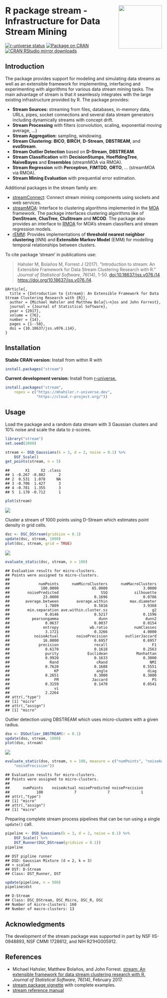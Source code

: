 
# <img src="man/figures/logo.svg" align="right" height="139" /> R package stream - Infrastructure for Data Stream Mining

[![r-universe
status](https://mhahsler.r-universe.dev/badges/stream)](https://mhahsler.r-universe.dev/stream)
[![Package on
CRAN](https://www.r-pkg.org/badges/version/stream)](https://CRAN.R-project.org/package=stream)
[![CRAN RStudio mirror
downloads](https://cranlogs.r-pkg.org/badges/stream)](https://CRAN.R-project.org/package=stream)

## Introduction

The package provides support for modeling and simulating data streams as
well as an extensible framework for implementing, interfacing and
experimenting with algorithms for various data stream mining tasks. The
main advantage of stream is that it seamlessly integrates with the large
existing infrastructure provided by R. The package provides:

- **Stream Sources:** streaming from files, databases, in-memory data,
  URLs, pipes, socket connections and several data stream generators
  including dynamically streams with concept drift.
- **Stream Processing** with filters (convolution, scaling, exponential
  moving average, …)
- **Stream Aggregation:** sampling, windowing.
- **Stream Clustering:** **BICO**, **BIRCH**, **D-Stream**,
  **DBSTREAM**, and **evoStream**.
- **Stream Outlier Detection** based on **D-Stream**, **DBSTREAM**.
- **Stream Classification** with **DecisionStumps**, **HoeffdingTree**,
  **NaiveBayes** and **Ensembles** (streamMOA via RMOA).
- **Stream Regression** with **Perceptron**, **FIMTDD**, **ORTO**, …
  (streamMOA via RMOA).
- **Stream Mining Evaluation** with prequential error estimation.

Additional packages in the stream family are:

- [streamConnect](https://github.com/mhahsler/streamConnect): Connect
  stream mining components using sockets and web services.
- [streamMOA](https://github.com/mhahsler/streamMOA): Interface to
  clustering algorithms implemented in the
  [MOA](https://moa.cms.waikato.ac.nz/) framework. The package
  interfaces clustering algorithms like of **DenStream**, **ClusTree**,
  **CluStream** and **MCOD**. The package also provides an interface to
  [RMOA](https://github.com/jwijffels/RMOA) for MOA’s stream classifiers
  and stream regression models.
- [rEMM](https://github.com/mhahsler/rEMM): Provides implementations of
  **threshold nearest neighbor clustering** (tNN) and **Extensible
  Markov Model** (EMM) for modelling temporal relationships between
  clusters.

To cite package ‘stream’ in publications use:

> Hahsler M, Bolaños M, Forrest J (2017). “Introduction to stream: An
> Extensible Framework for Data Stream Clustering Research with R.”
> *Journal of Statistical Software*, *76*(14), 1-50.
> <doi:10.18637/jss.v076.i14> <https://doi.org/10.18637/jss.v076.i14>.

    @Article{,
      title = {Introduction to {stream}: An Extensible Framework for Data Stream Clustering Research with {R}},
      author = {Michael Hahsler and Matthew Bola{\~n}os and John Forrest},
      journal = {Journal of Statistical Software},
      year = {2017},
      volume = {76},
      number = {14},
      pages = {1--50},
      doi = {10.18637/jss.v076.i14},
    }

## Installation

**Stable CRAN version:** Install from within R with

``` r
install.packages("stream")
```

**Current development version:** Install from
[r-universe.](https://mhahsler.r-universe.dev/stream)

``` r
install.packages("stream",
    repos = c("https://mhahsler.r-universe.dev",
              "https://cloud.r-project.org/"))
```

## Usage

Load the package and a random data stream with 3 Gaussian clusters and
10% noise and scale the data to z-scores.

``` r
library("stream")
set.seed(2000)

stream <- DSD_Gaussians(k = 3, d = 2, noise = 0.1) %>%
    DSF_Scale()
get_points(stream, n = 5)
```

    ##       X1     X2 .class
    ## 1 -0.267 -0.802      2
    ## 2  0.531  1.078     NA
    ## 3 -0.706  1.427      3
    ## 4 -0.781  1.355      3
    ## 5  1.170 -0.712      1

``` r
plot(stream)
```

![](inst/README_files/stream-1.png)<!-- -->

Cluster a stream of 1000 points using D-Stream which estimates point
density in grid cells.

``` r
dsc <- DSC_DStream(gridsize = 0.1)
update(dsc, stream, 1000)
plot(dsc, stream, grid = TRUE)
```

![](inst/README_files/Dstream-1.png)<!-- -->

``` r
evaluate_static(dsc, stream, n = 100)
```

    ## Evaluation results for micro-clusters.
    ## Points were assigned to micro-clusters.
    ## 
    ##             numPoints      numMicroClusters      numMacroClusters 
    ##              100.0000               65.0000                3.0000 
    ##        noisePredicted                   SSQ            silhouette 
    ##               23.0000                0.1696                0.0786 
    ##       average.between        average.within          max.diameter 
    ##                1.7809                0.5816                3.9368 
    ##        min.separation ave.within.cluster.ss                    g2 
    ##                0.0146                0.5217                0.1596 
    ##          pearsongamma                  dunn                 dunn2 
    ##                0.0637                0.0037                0.0154 
    ##               entropy              wb.ratio            numClasses 
    ##                3.1721                0.3266                4.0000 
    ##           noiseActual        noisePrecision        outlierJaccard 
    ##               16.0000                0.6957                0.6957 
    ##             precision                recall                    F1 
    ##                0.6170                0.1618                0.2563 
    ##                purity             Euclidean             Manhattan 
    ##                0.9920                0.1633                0.3000 
    ##                  Rand                 cRand                   NMI 
    ##                0.7620                0.1688                0.5551 
    ##                    KP                 angle                  diag 
    ##                0.2651                0.3000                0.3000 
    ##                    FM               Jaccard                    PS 
    ##                0.3159                0.1470                0.0541 
    ##                    vi 
    ##                2.2264 
    ## attr(,"type")
    ## [1] "micro"
    ## attr(,"assign")
    ## [1] "micro"

Outlier detection using DBSTREAM which uses micro-clusters with a given
radius.

``` r
dso <- DSOutlier_DBSTREAM(r = 0.1)
update(dso, stream, 1000)
plot(dso, stream)
```

![](inst/README_files/DSOutlier_DBSTREAM-1.png)<!-- -->

``` r
evaluate_static(dso, stream, n = 100, measure = c("numPoints", "noiseActual", "noisePredicted",
    "noisePrecision"))
```

    ## Evaluation results for micro-clusters.
    ## Points were assigned to micro-clusters.
    ## 
    ##      numPoints    noiseActual noisePredicted noisePrecision 
    ##            100              7              7              1 
    ## attr(,"type")
    ## [1] "micro"
    ## attr(,"assign")
    ## [1] "micro"

Preparing complete stream process pipelines that can be run using a
single `update()` call.

``` r
pipeline <- DSD_Gaussians(k = 3, d = 2, noise = 0.1) %>%
    DSF_Scale() %>%
    DST_Runner(DSC_DStream(gridsize = 0.1))
pipeline
```

    ## DST pipline runner
    ## DSD: Gaussian Mixture (d = 2, k = 3)
    ## + scaled
    ## DST: D-Stream 
    ## Class: DST_Runner, DST

``` r
update(pipeline, n = 500)
pipeline$dst
```

    ## D-Stream 
    ## Class: DSC_DStream, DSC_Micro, DSC_R, DSC 
    ## Number of micro-clusters: 160 
    ## Number of macro-clusters: 13

## Acknowledgments

The development of the stream package was supported in part by NSF
IIS-0948893, NSF CMMI 1728612, and NIH R21HG005912.

## References

- Michael Hahsler, Matthew Bolaños, and John Forrest. [stream: An
  extensible framework for data stream clustering research with
  R.](https://dx.doi.org/10.18637/jss.v076.i14) *Journal of Statistical
  Software,* 76(14), February 2017.
- [stream package
  vignette](https://cran.r-project.org/package=stream/vignettes/stream.pdf)
  with complete examples.
- [stream reference
  manual](https://cran.r-project.org/package=stream/stream.pdf)
